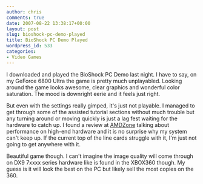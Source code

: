 ```yaml
---
author: chris
comments: true
date: 2007-08-22 13:38:17+00:00
layout: post
slug: bioshock-pc-demo-played
title: BioShock PC Demo Played
wordpress_id: 533
categories:
- Video Games
---
```


I downloaded and played the BioShock PC Demo last night. I have to say, on my GeForce 6800 Ultra the game is pretty much unplayabled. Looking around the game looks awesome, clear graphics and wonderful color saturation. The mood is downright eerie and it feels just right.

But even with the settings really gimped, it's just not playable. I managed to get through some of the assisted tutorial sections without much trouble but any turning around or moving quickly is just a lag fest waiting for the hardware to catch up. I found a review at [AMDZone](http://www.amdzone.com/modules.php?op=modload&name=Sections&file=index&req=viewarticle&artid=315&page=1) talking about performance on high-end hardware and it is no surprise why my system can't keep up. If the current top of the line cards struggle with it, I'm just not going to get anywhere with it.

Beautiful game though. I can't imagine the image quality will come through on DX9 7xxxx series hardware like is found in the XBOX360 though. My guess is it will look the best on the PC but likely sell the most copies on the 360.
